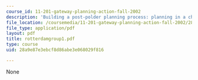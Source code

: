 ```yaml
---
course_id: 11-201-gateway-planning-action-fall-2002
description: 'Building a post-polder planning process: planning in a changing environment'
file_location: /coursemedia/11-201-gateway-planning-action-fall-2002/28a9e87e3ebcf8d86abe3e068029f816_rotterdamgroup1.pdf
file_type: application/pdf
layout: pdf
title: rotterdamgroup1.pdf
type: course
uid: 28a9e87e3ebcf8d86abe3e068029f816

---
```

None